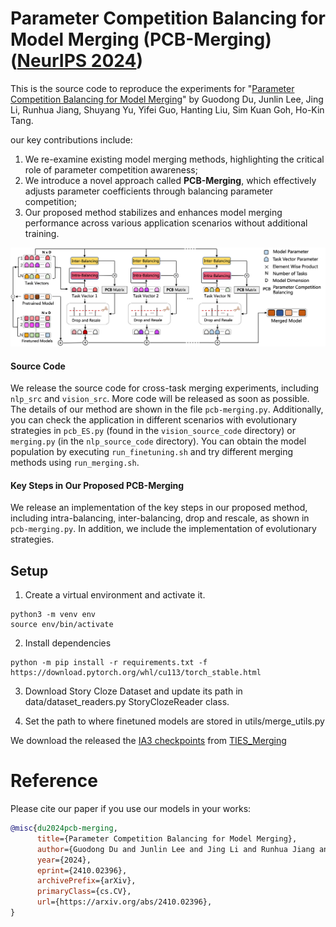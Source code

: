 # Parameter Competition Balancing for Model Merging (PCB-Merging)([NeurIPS 2024](https://neurips.cc/))

This is the source code to reproduce the experiments for "[Parameter Competition Balancing for Model Merging](https://arxiv.org/pdf/2410.02396)" by Guodong Du, Junlin Lee, Jing Li, Runhua Jiang, Shuyang Yu, Yifei Guo, Hanting Liu, Sim Kuan Goh, Ho-Kin Tang.

our key contributions include:
1) We re-examine existing model merging methods, highlighting the critical role of parameter competition awareness;
2) We introduce a novel approach called **PCB-Merging**, which effectively adjusts parameter coefficients through balancing parameter competition;
3) Our proposed method stabilizes and enhances model merging performance across various application scenarios without additional training.

![](figures/pcb_merging_00.png)


#### Source Code
We release the source code for cross-task merging experiments, including `nlp_src` and `vision_src`. More code will be released as soon as possible.
The details of our method are shown in the file `pcb-merging.py`. Additionally, you can check the application in different scenarios with evolutionary strategies in `pcb_ES.py` (found in the `vision_source_code` directory) or `merging.py` (in the `nlp_source_code` directory). You can obtain the model population by executing `run_finetuning.sh` and try different merging methods using `run_merging.sh`.

#### Key Steps in Our Proposed PCB-Merging
We release an implementation of the key steps in our proposed method, including intra-balancing, inter-balancing, drop and rescale, as shown in `pcb-merging.py`. In addition, we include the implementation of evolutionary strategies.

## Setup

1. Create a virtual environment and activate it.
```
python3 -m venv env
source env/bin/activate
```
2. Install dependencies
```
python -m pip install -r requirements.txt -f https://download.pytorch.org/whl/cu113/torch_stable.html
```

3. Download Story Cloze Dataset and update its path in data/dataset_readers.py StoryClozeReader class.

4. Set the path to where finetuned models are stored in utils/merge_utils.py

We download the released the [IA3 checkpoints](https://drive.google.com/drive/folders/1V2-SLOgK248TQBMP2i_cEdQnxB2jM2E1?usp=sharing) from [TIES_Merging](https://github.com/prateeky2806/ties-merging)

# Reference
Please cite our paper if you use our models in your works:

```bibtex
@misc{du2024pcb-merging,
      title={Parameter Competition Balancing for Model Merging}, 
      author={Guodong Du and Junlin Lee and Jing Li and Runhua Jiang and Yifei Guo and Shuyang Yu and Hanting Liu and Sim Kuan Goh and Ho-Kin Tang and Daojing He and Min Zhang},
      year={2024},
      eprint={2410.02396},
      archivePrefix={arXiv},
      primaryClass={cs.CV},
      url={https://arxiv.org/abs/2410.02396}, 
}
